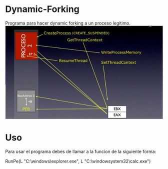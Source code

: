 # Dynamic-Forking
Programa para hacer dynamic forking a un proceso legitimo.
![No se pudo cargar la imagen](https://github.com/ic4rta/Dynamic-Forking/blob/main/dynamic-forking.png)
# Uso
Para usar el programa debes de llamar a la funcion de la siguiente forma:

RunPe(L "C:\windows\explorer.exe", L "C:\windowsystem32\calc.exe")
